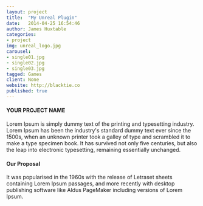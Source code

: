```yaml
---
layout: project
title:  "My Unreal Plugin"
date:   2014-04-25 16:54:46
author: James Huxtable
categories:
- project
img: unreal_logo.jpg
carousel:
- single01.jpg
- single02.jpg
- single03.jpg
tagged: Games
client: None
website: http://blacktie.co
published: true
---
```

#### YOUR PROJECT NAME
Lorem Ipsum is simply dummy text of the printing and typesetting industry. Lorem Ipsum has been the industry's standard dummy text ever since the 1500s, when an unknown printer took a galley of type and scrambled it to make a type specimen book. It has survived not only five centuries, but also the leap into electronic typesetting, remaining essentially unchanged.

#### Our Proposal
It was popularised in the 1960s with the release of Letraset sheets containing Lorem Ipsum passages, and more recently with desktop publishing software like Aldus PageMaker including versions of Lorem Ipsum.
